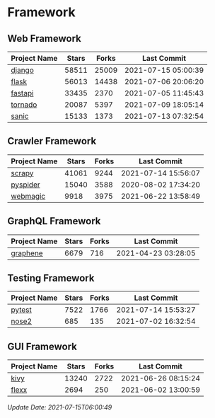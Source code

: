 # Framework

## Web Framework
| Project Name | Stars | Forks | Last Commit |
| ------------ | ----- | ----- | ----------- |
| [django](https://github.com/django/django) | 58511 | 25009 | 2021-07-15 05:00:39 |
| [flask](https://github.com/pallets/flask) | 56013 | 14438 | 2021-07-06 20:06:20 |
| [fastapi](https://github.com/tiangolo/fastapi) | 33435 | 2370 | 2021-07-05 11:45:43 |
| [tornado](https://github.com/tornadoweb/tornado) | 20087 | 5397 | 2021-07-09 18:05:14 |
| [sanic](https://github.com/sanic-org/sanic) | 15133 | 1373 | 2021-07-13 07:32:54 |

## Crawler Framework
| Project Name | Stars | Forks | Last Commit |
| ------------ | ----- | ----- | ----------- |
| [scrapy](https://github.com/scrapy/scrapy) | 41061 | 9244 | 2021-07-14 15:56:07 |
| [pyspider](https://github.com/binux/pyspider) | 15040 | 3588 | 2020-08-02 17:34:20 |
| [webmagic](https://github.com/code4craft/webmagic) | 9918 | 3975 | 2021-06-22 13:58:49 |

## GraphQL Framework
| Project Name | Stars | Forks | Last Commit |
| ------------ | ----- | ----- | ----------- |
| [graphene](https://github.com/graphql-python/graphene) | 6679 | 716 | 2021-04-23 03:28:05 |

## Testing Framework
| Project Name | Stars | Forks | Last Commit |
| ------------ | ----- | ----- | ----------- |
| [pytest](https://github.com/pytest-dev/pytest) | 7522 | 1766 | 2021-07-14 15:53:27 |
| [nose2](https://github.com/nose-devs/nose2) | 685 | 135 | 2021-07-02 16:32:54 |

## GUI Framework
| Project Name | Stars | Forks | Last Commit |
| ------------ | ----- | ----- | ----------- |
| [kivy](https://github.com/kivy/kivy) | 13240 | 2722 | 2021-06-26 08:15:24 |
| [flexx](https://github.com/flexxui/flexx) | 2694 | 250 | 2021-06-02 13:00:59 |

*Update Date: 2021-07-15T06:00:49*